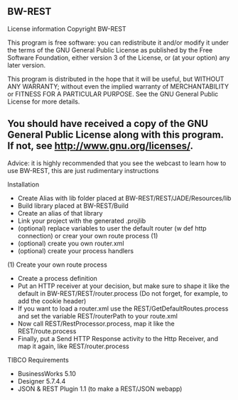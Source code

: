 BW-REST
--------------------------------------------------------------------
License information
Copyright BW-REST

This program is free software: you can redistribute it and/or modify
it under the terms of the GNU General Public License as published by
the Free Software Foundation, either version 3 of the License, or
(at your option) any later version.

This program is distributed in the hope that it will be useful,
but WITHOUT ANY WARRANTY; without even the implied warranty of
MERCHANTABILITY or FITNESS FOR A PARTICULAR PURPOSE.  See the
GNU General Public License for more details.

You should have received a copy of the GNU General Public License
along with this program.  If not, see <http://www.gnu.org/licenses/>.
---------------------------------------------------------------------

Advice: it is highly recommended that you see the webcast to learn how to use BW-REST, this are just rudimentary instructions

Installation
- Create Alias with lib folder placed at BW-REST/REST/JADE/Resources/lib
- Build library placed at BW-REST/Build
- Create an alias of that library
- Link your project with the generated .projlib
- (optional) replace variables to user the default router (w def http connection) or crear your own route process (1)
- (optional) create you own router.xml
- (optional) create your process handlers

(1) Create your own route process
- Create a process definition
- Put an HTTP receiver at your decision, but make sure to shape it like the default in BW-REST/REST/router.process
(Do not forget, for example, to add the cookie header)
- If you want to load a router.xml use the REST/GetDefaultRoutes.process and set the variable REST/routerPath to your route.xml
- Now call REST/RestProcessor.process, map it like the REST/route.process
- Finally, put a Send HTTP Response activity to the Http Receiver, and map it again, like REST/router.process

TIBCO Requirements
- BusinessWorks 5.10
- Designer 5.7.4.4
- JSON & REST Plugin 1.1 (to make a REST/JSON webapp)

